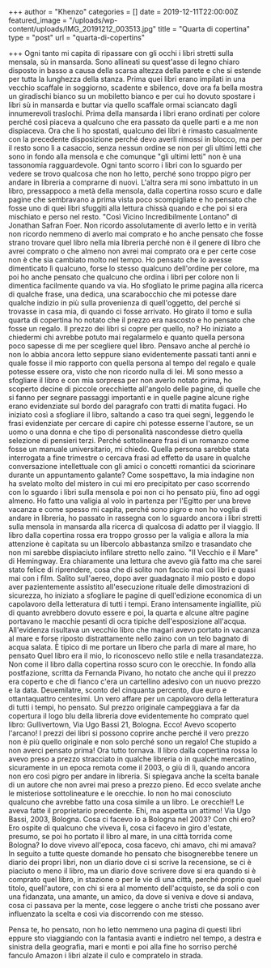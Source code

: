 +++
author = "Khenzo"
categories = []
date = 2019-12-11T22:00:00Z
featured_image = "/uploads/wp-content/uploads/IMG_20191212_003513.jpg"
title = "Quarta di copertina"
type = "post"
url = "quarta-di-copertins"

+++
Ogni tanto mi capita di ripassare con gli occhi i libri stretti sulla mensala, sù in mansarda. Sono allineati su quest'asse di legno chiaro disposto in basso a causa della scarsa altezza della parete e che si estende per tutta la lunghezza della stanza. Prima quei libri erano impilati in una vecchio scaffale in soggiorno, scadente e sbilenco, dove ora fa bella mostra un giradischi bianco su un mobiletto bianco e per cui ho dovuto spostare i libri sù in mansarda e buttar via quello scaffale ormai sciancato dagli innumerevoli traslochi. Prima della mansarda i libri erano ordinati per colore perché così piaceva a qualcuno che era passato da quelle parti e a me non dispiaceva. Ora che li ho spostati, qualcuno dei libri è rimasto casualmente con la precedente disposizione perché devo averli rimossi in blocco, ma per il resto sono lì a casaccio, senza nessun ordine se non per gli ultimi letti che sono in fondo alla mensola e che comunque "gli ultimi letti" non è una tassonomia ragguardevole. Ogni tanto scorro i libri con lo sguardo per vedere se trovo qualcosa che non ho letto, perché sono troppo pigro per andare in libreria a comprarne di nuovi. L'altra sera mi sono imbattuto in un libro, pressappoco a metà della mensola, dalla copertina rosso scuro e dalle pagine che sembravano a prima vista poco scompigliate e ho pensato che fosse uno di quei libri sfuggiti alla lettura chissà quando e che poi si era mischiato e perso nel resto. "Così Vicino Incredibilmente Lontano" di Jonathan Safran Foer. Non ricordo assolutamente di averlo letto e in verità non ricordo nemmeno di averlo mai comprato e ho anche pensato che fosse strano trovare quel libro nella mia libreria perché non è il genere di libro che avrei comprato o che almeno non avrei mai comprato ora e per certe cose non è che sia cambiato molto nel tempo. Ho pensato che lo avesse dimenticato lì qualcuno, forse lo stesso qualcuno dell'ordine per colore, ma poi ho anche pensato che qualcuno che ordina i libri per colore non li dimentica facilmente quando va via. Ho sfogliato le prime pagina alla ricerca di qualche frase, una dedica, una scarabocchio che mi potesse dare qualche indizio in più sulla provenienza di quell'oggetto, del perché si trovasse in casa mia, di quando ci fosse arrivato. Ho girato il tomo e sulla quarta di copertina ho notato che il prezzo era nascosto e ho pensato che fosse un regalo. Il prezzo dei libri si copre per quello, no? Ho iniziato a chiedermi chi avrebbe potuto mai regalarmelo e quanto quella persona poco sapesse di me per scegliere quel libro. Pensavo anche al perché io non lo abbia ancora letto seppure siano evidentemente passati tanti anni e quale fosse il mio rapporto con quella persona al tempo del regalo e quale potesse essere ora, visto che non ricordo nulla di lei. Mi sono messo a sfogliare il libro e con mia sorpresa per non averlo notato prima, ho scoperto decine di piccole orecchiette all'angolo delle pagine, di quelle che si fanno per segnare passaggi importanti e in quelle pagine alcune righe erano evidenziate sul bordo del paragrafo con tratti di matita fugaci. Ho iniziato così a sfogliare il libro, saltando a caso tra quei segni, leggendo le frasi evidenziate per cercare di capire chi potesse esserne l'autore, se un uomo o una donna e che tipo di personalità nascondesse dietro quella selezione di pensieri terzi. Perché sottolineare frasi di un romanzo come fosse un manuale universitario, mi chiedo. Quella persona sarebbe stata interrogata a fine trimestre o cercava frasi ad effetto da usare in qualche conversazione intellettuale con gli amici o concetti romantici da sciorinare durante un appuntamento galante? Come sospettavo, la mia indagine non ha svelato molto del mistero in cui mi ero precipitato per caso scorrendo con lo sguardo i libri sulla mensola e poi non ci ho pensato più, fino ad oggi almeno. Ho fatto una valigia al volo in partenza per l'Egitto per una breve vacanza e come spesso mi capita, perché sono pigro e non ho voglia di andare in libreria, ho passato in rassegna con lo sguardo ancora i libri stretti sulla mensola in mansarda alla ricerca di qualcosa di adatto per il viaggio. Il libro dalla copertina rossa era troppo grosso per la valigia e allora la mia attenzione è capitata su un libercolo abbastanza smilzo e trasandato che non mi sarebbe dispiaciuto infilare stretto nello zaino. "Il Vecchio e il Mare" di Hemingway. Era chiaramente una lettura che avevo già fatto ma che sarei stato felice di riprendere, cosa che di solito non faccio mai coi libri e quasi mai con i film. Salito sull'aereo, dopo aver guadagnato il mio posto e dopo aver pazientemente assistito all'esecuzione rituale delle dimostrazioni di sicurezza, ho iniziato a sfogliare le pagine  di quell'edizione economica di un capolavoro della letteratura di tutti i tempi. Erano intensamente ingiallite, più di quanto avrebbero dovuto essere e poi, la quarta e alcune altre pagine portavano le macchie pesanti di ocra tipiche dell'esposizione all'acqua. All'evidenza risultava un vecchio libro che magari avevo portato in vacanza al mare e forse riposto distrattamente nello zaino con un telo bagnato di acqua salata. È tipico di me portare un libero che parla di mare al mare, ho pensato Quel libro era il mio, lo riconoscevo nello stile e nella trasandatezza. Non come il libro dalla copertina rosso scuro con le orecchie. In fondo alla postfazione, scritta da Fernanda Pivano, ho notato che anche qui il prezzo era coperto e che di fianco c'era un cartellino adesivo con un nuovo prezzo e la data. Deuemilatre, sconto del cinquanta percento, due euro e ottantaquattro centesimi. Un vero affare per un capolavoro della letteratura di tutti i tempi, ho pensato. Sul prezzo originale campeggiava a far da copertura il logo blu della libreria dove evidentemente ho comprato quel libro: Gullivertown, Via Ugo Bassi 21, Bologna. Ecco! Avevo scoperto l'arcano! I prezzi dei libri si possono coprire anche perché il vero prezzo non è più quello originale e non solo perché sono un regalo! Che stupido a non averci pensato prima! Ora tutto tornava. Il libro dalla copertina rossa lo avevo preso a prezzo stracciato in qualche libreria o in qualche mercatino, sicuramente in un epoca remota come il 2003, o giù di lì, quando ancora non ero così pigro per andare in libreria. Si spiegava anche la scelta banale di un autore che non avrei mai preso a prezzo pieno. Ed ecco svelate anche le misteriose sottolineature e le orecchie. Io non ho mai conosciuto qualcuno che avrebbe fatto una cosa simile a un libro. Le orecchie!! Le aveva fatte il proprietario precedente. Ehi, ma aspetta un attimo! Via Ugo Bassi, 2003, Bologna. Cosa ci facevo io a Bologna nel 2003? Con chi ero? Ero ospite di qualcuno che viveva lì, cosa ci facevo in giro d'estate, presumo, se poi ho portato il libro al mare, in una città torrida come Bologna? Io dove vivevo all'epoca, cosa facevo, chi amavo, chi mi amava? In seguito a tutte queste domande ho pensato che bisognerebbe tenere un diario dei propri libri, non un diario dove ci si scrive la recensione, se ci è piaciuto o meno il libro, ma un diario dove scrivere dove si era quando si è comprato quel libro, in stazione o per le vie di una città, perché proprio quel titolo, quell'autore, con chi si era al momento dell'acquisto, se da soli o con una fidanzata, una amante, un amico, da dove si veniva e dove si andava, cosa ci passava per la mente, cose leggere o anche tristi che possano aver influenzato la scelta e così via discorrendo con me stesso.

Pensa te, ho pensato, non ho letto nemmeno una pagina di questi libri eppure sto viaggiando con la fantasia avanti e indietro nel tempo, a destra e sinistra della geografia, mari e monti e poi alla fine ho sorriso perché fanculo Amazon i libri alzate il culo e compratelo in strada. 